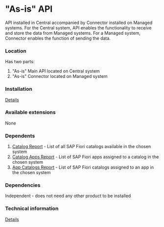 # "As-is" API

API installed in Central accompanied by Connector installed on Managed systems. For the Central system, API enables the functionality to receive and store the data from Managed systems. For a Managed system, Connector enables the function of sending the data.

### Location
Has two parts:
1. "As-is" Main API located on Central system
2. "As-is" Connector located on Managed system

### Installation 
[Details](asis/FPS01/inst.md)

### Available extensions
None

### Dependents
1. [Catalog Report](cr/FPS01/main.md) - List of all SAP Fiori catalogs available in the chosen system
2. [Catalog Apps Report](ca/FPS01/main.md) - List of SAP Fiori apps assigned to a catalog in the chosen system
3. [App Catalogs Report](ac/FPS01/main.md) - List of SAP Fiori catalogs assigned to an app in the chosen system

### Dependencies
Independent - does not need any other product to be installed

### Technical information
[Details](asis/FPS01/tech.md)